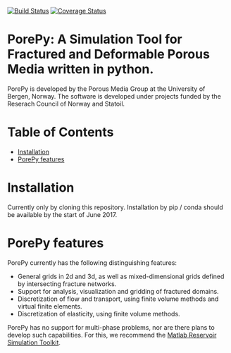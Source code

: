 [![Build Status](https://travis-ci.org/pmgbergen/porepy.svg?branch=develop)](https://travis-ci.org/pmgbergen/porepy) [![Coverage Status](https://coveralls.io/repos/github/pmgbergen/porepy/badge.svg?branch=develop)](https://coveralls.io/github/pmgbergen/porepy?branch=develop)

# PorePy: A Simulation Tool for Fractured and Deformable Porous Media written in python.
PorePy is developed by the Porous Media Group at the University of Bergen, Norway. The software is developed under projects funded by the Reserach Council of Norway and Statoil.

[//]: # (toc generated with https://github.com/ekalinin/github-markdown-toc)

Table of Contents
=================

   * [Installation](#installation)
   * [PorePy features](#porepy-features)

# Installation
Currently only by cloning this repository. Installation by pip / conda should be available by the start of June 2017.

# PorePy features
PorePy currently has the following distinguishing features:
- General grids in 2d and 3d, as well as mixed-dimensional grids defined by intersecting fracture networks.
- Support for analysis, visualization and gridding of fractured domains.
- Discretization of flow and transport, using finite volume methods and virtual finite elements.
- Discretization of elasticity, using finite volume methods.

PorePy has no support for multi-phase problems, nor are there plans to develop such capabilities. For this, we recommend the [Matlab Reservoir Simulation Toolkit](www.sintef.no/projectweb/mrst/).
